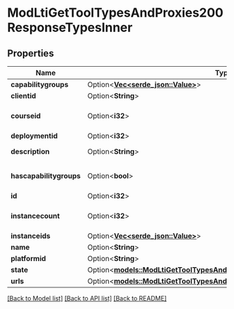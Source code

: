 # ModLtiGetToolTypesAndProxies200ResponseTypesInner

## Properties

Name | Type | Description | Notes
------------ | ------------- | ------------- | -------------
**capabilitygroups** | Option<[**Vec<serde_json::Value>**](serde_json::Value.md)> |  | [optional]
**clientid** | Option<**String**> | Client ID | [optional]
**courseid** | Option<**i32**> | Tool type course | [optional][default to 0]
**deploymentid** | Option<**i32**> | Deployment ID | [optional]
**description** | Option<**String**> | Tool type description | [optional]
**hascapabilitygroups** | Option<**bool**> | Indicate if capabilitygroups is populated | [optional]
**id** | Option<**i32**> | Tool type id | [optional]
**instancecount** | Option<**i32**> | The number of times this tool is being used | [optional]
**instanceids** | Option<[**Vec<serde_json::Value>**](serde_json::Value.md)> |  | [optional]
**name** | Option<**String**> | Tool type name | [optional]
**platformid** | Option<**String**> | Platform ID | [optional]
**state** | Option<[**models::ModLtiGetToolTypesAndProxies200ResponseTypesInnerState**](mod_lti_get_tool_types_and_proxies_200_response_types_inner_state.md)> |  | [optional]
**urls** | Option<[**models::ModLtiGetToolTypesAndProxies200ResponseTypesInnerUrls**](mod_lti_get_tool_types_and_proxies_200_response_types_inner_urls.md)> |  | [optional]

[[Back to Model list]](../README.md#documentation-for-models) [[Back to API list]](../README.md#documentation-for-api-endpoints) [[Back to README]](../README.md)


